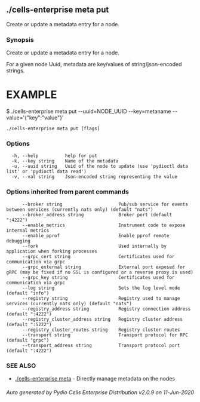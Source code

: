 ## ./cells-enterprise meta put

Create or update a metadata entry for a node.

### Synopsis

Create or update a metadata entry for a node.

For a given node Uuid, metadata are key/values of string/json-encoded strings.

EXAMPLE
=======
$ ./cells-enterprise meta put --uuid=NODE_UUID --key=metaname --value='{"key":"value"}'



```
./cells-enterprise meta put [flags]
```

### Options

```
  -h, --help          help for put
  -k, --key string    Name of the metadata
  -u, --uuid string   Uuid of the node to update (use 'pydioctl data list' or 'pydioctl data read')
  -v, --val string    Json-encoded string representing the value
```

### Options inherited from parent commands

```
      --broker string                     Pub/sub service for events between services (currently nats only) (default "nats")
      --broker_address string             Broker port (default ":4222")
      --enable_metrics                    Instrument code to expose internal metrics
      --enable_pprof                      Enable pprof remote debugging
      --fork                              Used internally by application when forking processes
      --grpc_cert string                  Certificates used for communication via grpc
      --grpc_external string              External port exposed for gRPC (may be fixed if no SSL is configured or a reverse proxy is used)
      --grpc_key string                   Certificates used for communication via grpc
      --log string                        Sets the log level mode (default "info")
      --registry string                   Registry used to manage services (currently nats only) (default "nats")
      --registry_address string           Registry connection address (default ":4222")
      --registry_cluster_address string   Registry cluster address (default ":5222")
      --registry_cluster_routes string    Registry cluster routes
      --transport string                  Transport protocol for RPC (default "grpc")
      --transport_address string          Transport protocol port (default ":4222")
```

### SEE ALSO

* [./cells-enterprise meta](./cells-enterprise-meta)	 - Directly manage metadata on the nodes

###### Auto generated by Pydio Cells Enterprise Distribution v2.0.9 on 11-Jun-2020
